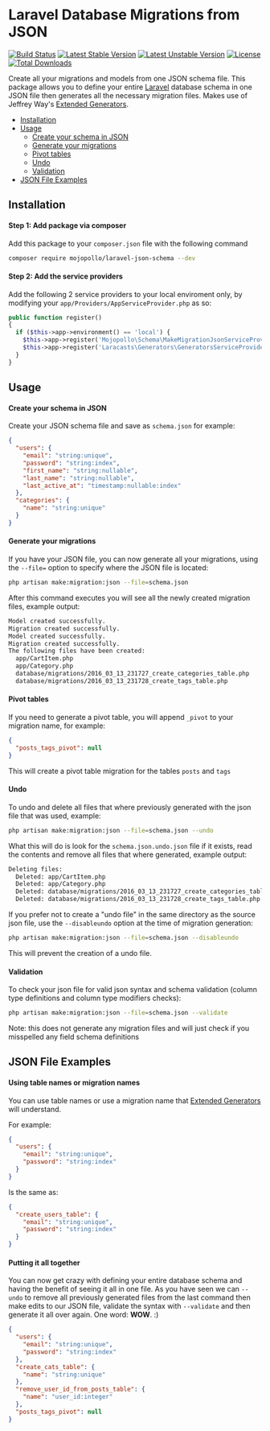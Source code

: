 
Laravel Database Migrations from JSON
========================

[![Build Status](https://travis-ci.org/mojopollo/laravel-json-schema.svg?branch=master)](https://travis-ci.org/mojopollo/laravel-json-schema)
[![Latest Stable Version](https://poser.pugx.org/mojopollo/laravel-json-schema/v/stable)](https://packagist.org/packages/mojopollo/laravel-json-schema)
[![Latest Unstable Version](https://poser.pugx.org/mojopollo/laravel-json-schema/v/unstable)](https://packagist.org/packages/mojopollo/laravel-json-schema)
[![License](https://poser.pugx.org/mojopollo/laravel-json-schema/license)](https://packagist.org/packages/mojopollo/laravel-json-schema)
[![Total Downloads](https://poser.pugx.org/mojopollo/laravel-json-schema/downloads)](https://packagist.org/packages/mojopollo/laravel-json-schema)

Create all your migrations and models from one JSON schema file.
This package allows you to define your entire [Laravel](https://github.com/laravel/laravel) database schema in one JSON file then generates all the necessary migration files.
Makes use of Jeffrey Way's [Extended Generators](https://github.com/laracasts/Laravel-5-Generators-Extended).

- [Installation](#installation)
- [Usage](#usage)
  - [Create your schema in JSON](#usage-create)
  - [Generate your migrations](#usage-generate)
  - [Pivot tables](#usage-pivot)
  - [Undo](#usage-undo)
  - [Validation](#usage-validation)
- [JSON File Examples](#json-file-examples)

<a id="installation"></a>
## Installation

#### Step 1: Add package via composer

Add this package to your `composer.json` file with the following command

```bash
composer require mojopollo/laravel-json-schema --dev
```

#### Step 2: Add the service providers

Add the following 2 service providers to your local enviroment only, by modifying your ```app/Providers/AppServiceProvider.php``` as so:
```php
public function register()
{
  if ($this->app->environment() == 'local') {
    $this->app->register('Mojopollo\Schema\MakeMigrationJsonServiceProvider');
    $this->app->register('Laracasts\Generators\GeneratorsServiceProvider');
  }
}
```

<a id="usage"></a>
## Usage


<a id="usage-create"></a>
#### Create your schema in JSON

Create your JSON schema file and save as ```schema.json``` for example:

```json
{
  "users": {
    "email": "string:unique",
    "password": "string:index",
    "first_name": "string:nullable",
    "last_name": "string:nullable",
    "last_active_at": "timestamp:nullable:index"
  },
  "categories": {
    "name": "string:unique"
  }
}
```


<a id="usage-generate"></a>
#### Generate your migrations

If you have your JSON file, you can now generate all your migrations, using the ```--file=``` option to specify where the JSON file is located:

```bash
php artisan make:migration:json --file=schema.json
```

After this command executes you will see all the newly created migration files, example output:

```bash
Model created successfully.
Migration created successfully.
Model created successfully.
Migration created successfully.
The following files have been created:
  app/CartItem.php
  app/Category.php
  database/migrations/2016_03_13_231727_create_categories_table.php
  database/migrations/2016_03_13_231728_create_tags_table.php
```


<a id="usage-pivot"></a>
#### Pivot tables

If you need to generate a pivot table, you will append ```_pivot``` to your migration name, for example:

```json
{
  "posts_tags_pivot": null
}
```

This will create a pivot table migration for the tables ```posts``` and ```tags```


<a id="usage-undo"></a>
#### Undo

To undo and delete all files that where previously generated with the json file that was used, example:

```bash
php artisan make:migration:json --file=schema.json --undo
```

What this will do is look for the ```schema.json.undo.json``` file if it exists, read the contents and remove all files that where generated, example output:

```bash
Deleting files:
  Deleted: app/CartItem.php
  Deleted: app/Category.php
  Deleted: database/migrations/2016_03_13_231727_create_categories_table.php
  Deleted: database/migrations/2016_03_13_231728_create_tags_table.php
```

If you prefer not to create a "undo file" in the same directory as the source json file, use the ```--disableundo``` option at the time of migration generation:

```bash
php artisan make:migration:json --file=schema.json --disableundo
```

This will prevent the creation of a undo file.


<a id="usage-validation"></a>
#### Validation

To check your json file for valid json syntax and schema validation (column type definitions and column type modifiers checks):

```bash
php artisan make:migration:json --file=schema.json --validate
```

Note: this does not generate any migration files and will just check if you misspelled any field schema definitions


<a id="json-file-examples"></a>
## JSON File Examples


#### Using table names or migration names

You can use table names or use a migration name that [Extended Generators](https://github.com/laracasts/Laravel-5-Generators-Extended) will understand.

For example:

```json
{
  "users": {
    "email": "string:unique",
    "password": "string:index"
  }
}
```

Is the same as:

```json
{
  "create_users_table": {
    "email": "string:unique",
    "password": "string:index"
  }
}
```


#### Putting it all together

You can now get crazy with defining your entire database schema and having the benefit of seeing it all in one file.
As you have seen we can ```--undo``` to remove all previously generated files from the last command then make edits to our JSON file,
validate the syntax with ```--validate``` and then generate it all over again.
One word: **WOW**. :)

```json
{
  "users": {
    "email": "string:unique",
    "password": "string:index"
  },
  "create_cats_table": {
    "name": "string:unique"
  },
  "remove_user_id_from_posts_table": {
    "name": "user_id:integer"
  },
  "posts_tags_pivot": null
}
```
